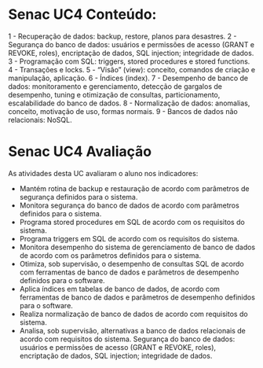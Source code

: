 # Senac UC4 Conteúdo:

1 - Recuperação de dados: backup, restore, planos para desastres.
2 - Segurança do banco de dados: usuários e permissões de acesso (GRANT e REVOKE, roles), encriptação de dados, SQL injection; integridade de dados.
3 - Programação com SQL: triggers, stored procedures e stored functions.
4 - Transações e locks.
5 - “Visão” (view): conceito, comandos de criação e manipulação, aplicação.
6 - Índices (index).
7 - Desempenho de banco de dados: monitoramento e gerenciamento, detecção de gargalos de desempenho, tuning e otimização de consultas, particionamento, escalabilidade do banco de dados.
8 - Normalização de dados: anomalias, conceito, motivação de uso, formas normais.
9 - Bancos de dados não relacionais: NoSQL.

# Senac UC4 Avaliação
As atividades desta UC avaliaram o aluno nos indicadores:
 
* Mantém rotina de backup e restauração de acordo com parâmetros de segurança definidos para o sistema.
* Monitora segurança do banco de dados de acordo com parâmetros definidos para o sistema.
* Programa stored procedures em SQL de acordo com os requisitos do sistema.
* Programa triggers em SQL de acordo com os requisitos do sistema.
* Monitora desempenho do sistema de gerenciamento de banco de dados de acordo com os parâmetros definidos para o sistema.
* Otimiza, sob supervisão, o desempenho de consultas SQL de acordo com ferramentas de banco de dados e parâmetros de desempenho definidos para o software.
* Aplica índices em tabelas de banco de dados, de acordo com ferramentas de banco de dados e parâmetros de desempenho definidos para o software.
* Realiza normalização de banco de dados de acordo com requisitos do sistema.
* Analisa, sob supervisão, alternativas a banco de dados relacionais de acordo com requisitos do sistema.
Segurança do banco de dados: usuários e permissões de acesso (GRANT e REVOKE, roles), encriptação de dados, SQL injection; integridade de dados.
